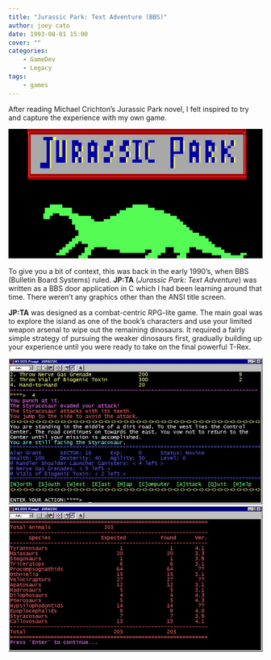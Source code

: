 ```yaml
---
title: "Jurassic Park: Text Adventure (BBS)"
author: joey cato
date: 1993-08-01 15:00
cover: ""
categories:
    - GameDev
    - Legacy
tags:
    - games
---
```


After reading Michael Crichton’s Jurassic Park novel, I felt inspired to try and capture the experience with my own game.

<img src="jp.gif" style="width:720px" />

To give you a bit of context, this was back in the early 1990’s, when BBS (Bulletin Board Systems) ruled. **JP:TA**
(_Jurassic Park: Text Adventure_) was written as a BBS door application in C which I had been learning around that time. There weren’t any graphics other than the ANSI title screen.

**JP:TA** was designed as a combat-centric RPG-lite game. The main goal was to explore the island as one of the book’s characters and use your limited weapon arsenal to wipe out the remaining dinosaurs. It required a fairly simple strategy of pursuing the weaker dinosaurs first, gradually building up your experience until you were ready to take on the final powerful T-Rex.

<img src="jpgame.jpg" style="width:972px" />

<img src="jpgame2.jpg" style="width:972px" />
<br>
